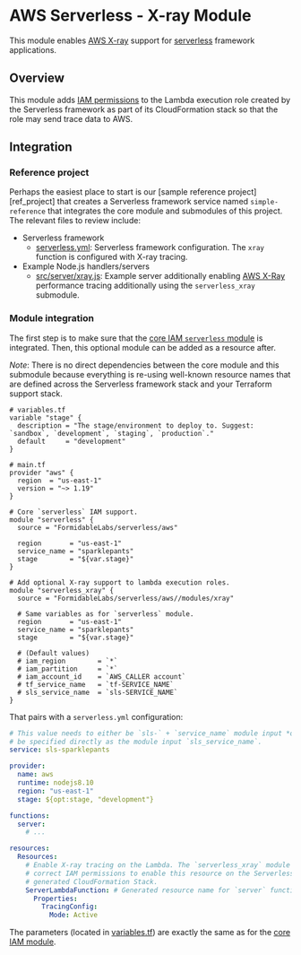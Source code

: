 


AWS Serverless - X-ray Module
=============================

This module enables [AWS X-ray][] support for [serverless][] framework applications.

## Overview

This module adds [IAM permissions][xray_iam] to the Lambda execution role created by the Serverless framework as part of its CloudFormation stack so that the role may send trace data to AWS.

## Integration

### Reference project

Perhaps the easiest place to start is our [sample reference project][ref_project] that creates a Serverless framework service named `simple-reference` that integrates the core module and submodules of this project. The relevant files to review include:

- Serverless framework
    - [serverless.yml](https://github.com/FormidableLabs/aws-lambda-serverless-reference/blob/master/serverless.yml): Serverless framework configuration. The `xray` function is configured with X-ray tracing.
- Example Node.js handlers/servers
    - [src/server/xray.js](https://github.com/FormidableLabs/aws-lambda-serverless-reference/blob/master/src/server/xray.js): Example server additionally enabling [AWS X-Ray][] performance tracing additionally using the `serverless_xray` submodule.

### Module integration

The first step is to make sure that the [core IAM `serverless` module][core_module] is integrated. Then, this optional module can be added as a resource after.

_Note_: There is no direct dependencies between the core module and this submodule because everything is re-using well-known resource names that are defined across the Serverless framework stack and your Terraform support stack.

```hcl
# variables.tf
variable "stage" {
  description = "The stage/environment to deploy to. Suggest: `sandbox`, `development`, `staging`, `production`."
  default     = "development"
}

# main.tf
provider "aws" {
  region  = "us-east-1"
  version = "~> 1.19"
}

# Core `serverless` IAM support.
module "serverless" {
  source = "FormidableLabs/serverless/aws"

  region       = "us-east-1"
  service_name = "sparklepants"
  stage        = "${var.stage}"
}

# Add optional X-ray support to lambda execution roles.
module "serverless_xray" {
  source = "FormidableLabs/serverless/aws//modules/xray"

  # Same variables as for `serverless` module.
  region       = "us-east-1"
  service_name = "sparklepants"
  stage        = "${var.stage}"

  # (Default values)
  # iam_region        = `*`
  # iam_partition     = `*`
  # iam_account_id    = `AWS_CALLER account`
  # tf_service_name   = `tf-SERVICE_NAME`
  # sls_service_name  = `sls-SERVICE_NAME`
}
```

That pairs with a `serverless.yml` configuration:

```yml
# This value needs to either be `sls-` + `service_name` module input *or*
# be specified directly as the module input `sls_service_name`.
service: sls-sparklepants

provider:
  name: aws
  runtime: nodejs8.10
  region: "us-east-1"
  stage: ${opt:stage, "development"}

functions:
  server:
    # ...

resources:
  Resources:
    # Enable X-ray tracing on the Lambda. The `serverless_xray` module gives
    # correct IAM permissions to enable this resource on the Serverless-
    # generated CloudFormation Stack.
    ServerLambdaFunction: # Generated resource name for `server` function...
      Properties:
        TracingConfig:
          Mode: Active
```

The parameters (located in [variables.tf](variables.tf)) are exactly the same as for the [core IAM module][core_module].

[serverless]: https://serverless.com/
[Terraform]: https://www.terraform.io
[AWS X-Ray]: https://aws.amazon.com/xray/

[core_module]: ../../README.md
[xray_iam]: https://docs.aws.amazon.com/IAM/latest/UserGuide/list_awsx-ray.html
